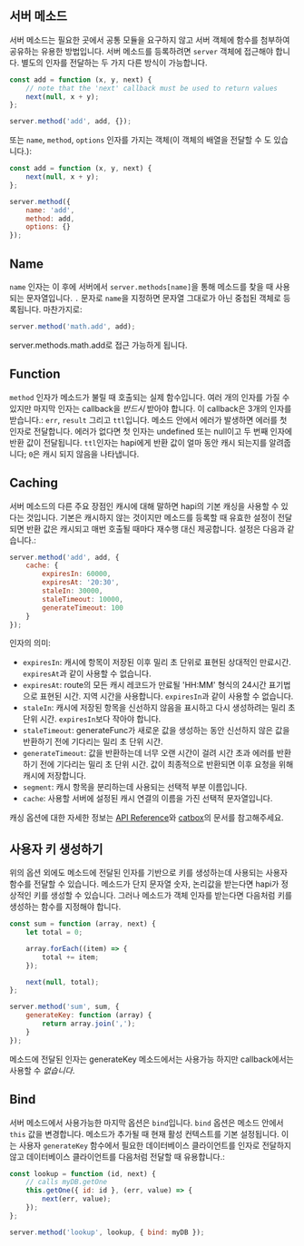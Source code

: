 ## 서버 메소드

서버 메소드는 필요한 곳에서 공통 모듈을 요구하지 않고 서버 객체에 함수를 첨부하여 공유하는 유용한 방법입니다. 서버 메소드를 등록하려면 `server` 객체에 접근해야 합니다. 별도의 인자를 전달하는 두 가지 다른 방식이 가능합니다.

```javascript
const add = function (x, y, next) {
    // note that the 'next' callback must be used to return values
    next(null, x + y);
};

server.method('add', add, {});
```

또는 `name`, `method`, `options` 인자를 가지는 객체(이 객체의 배열을 전달할 수 도 있습니다.):

```javascript
const add = function (x, y, next) {
    next(null, x + y);
};

server.method({
    name: 'add',
    method: add,
    options: {}
});
```

## Name

`name` 인자는 이 후에 서버에서 `server.methods[name]`을 통해 메소드를 찾을 때 사용되는 문자열입니다. `.` 문자로 `name`을 지정하면 문자열 그대로가 아닌 중첩된 객체로 등록됩니다. 마찬가지로:

```javascript
server.method('math.add', add);
```

server.methods.math.add로 접근 가능하게 됩니다.

## Function

`method` 인자가 메소드가 불릴 때 호출되는 실제 함수입니다. 여러 개의 인자를 가질 수 있지만 마지막 인자는 callback을 *반드시* 받아야 합니다. 이 callback은 3개의 인자를 받습니다.: `err`, `result` 그리고 `ttl`입니다. 메소드 안에서 에러가 발생하면 에러를 첫 인자로 전달합니다. 에러가 없다면 첫 인자는 undefined 또는 null이고 두 번째 인자에 반환 값이 전달됩니다. `ttl`인자는 hapi에게 반환 값이 얼마 동안 캐시 되는지를 알려줍니다; `0`은 캐시 되지 않음을 나타냅니다.

## Caching

서버 메소드의 다른 주요 장점인 캐시에 대해 말하면 hapi의 기본 캐싱을 사용할 수 있다는 것입니다. 기본은 캐시하지 않는 것이지만 메소드를 등록할 때 유효한 설정이 전달되면 반환 값은 캐시되고 매번 호출될 때마다 재수행 대신 제공합니다. 설정은 다음과 같습니다.:

```javascript
server.method('add', add, {
    cache: {
        expiresIn: 60000,
        expiresAt: '20:30',
        staleIn: 30000,
        staleTimeout: 10000,
        generateTimeout: 100
    }
});
```

인자의 의미:

* `expiresIn`: 캐시에 항목이 저장된 이후 밀리 초 단위로 표현된 상대적인 만료시간. `expiresAt`과 같이 사용할 수 없습니다.
* `expiresAt`: route의 모든 캐시 레코드가 만료될 'HH:MM' 형식의 24시간 표기법으로 표현된 시간. 지역 시간을 사용합니다. `expiresIn`과 같이 사용할 수 없습니다.
* `staleIn`: 캐시에 저장된 항목을 신선하지 않음을 표시하고 다시 생성하려는 밀리 초 단위 시간. `expiresIn`보다 작아야 합니다.
* `staleTimeout`: generateFunc가 새로운 값을 생성하는 동안 신선하지 않은 값을 반환하기 전에 기다리는 밀리 초 단위 시간.
* `generateTimeout`: 값을 반환하는데 너무 오랜 시간이 걸려 시간 초과 에러를 반환하기 전에 기다리는 밀리 초 단위 시간. 값이 최종적으로 반환되면 이후 요청을 위해 캐시에 저장합니다.
* `segment`: 캐시 항목을 분리하는데 사용되는 선택적 부분 이름입니다.  
* `cache`: 사용할 서버에 설정된 캐시 연결의 이름을 가진 선택적 문자열입니다.

캐싱 옵션에 대한 자세한 정보는 [API Reference](/api#servermethodmethod)와 [catbox](https://github.com/hapijs/catbox#policy)의 문서를 참고해주세요.

## 사용자 키 생성하기

위의 옵션 외에도 메소드에 전달된 인자를 기반으로 키를 생성하는데 사용되는 사용자 함수를 전달할 수 있습니다. 메소드가 단지 문자열 숫자, 논리값을 받는다면 hapi가 정상적인 키를 생성할 수 있습니다. 그러나 메소드가 객체 인자를 받는다면 다음처럼 키를 생성하는 함수를 지정해야 합니다.

```javascript
const sum = function (array, next) {
    let total = 0;

    array.forEach((item) => {
        total += item;
    });

    next(null, total);
};

server.method('sum', sum, {
    generateKey: function (array) {
        return array.join(',');
    }
});
```

메소드에 전달된 인자는 generateKey 메소드에서는 사용가능 하지만 callback에서는 사용할 수 *없습니다*.

## Bind

서버 메소드에서 사용가능한 마지막 옵션은 `bind`입니다. `bind` 옵션은 메소드 안에서 `this` 값을 변경합니다. 메소드가 추가될 때 현재 활성 컨텍스트를 기본 설정됩니다. 이는 사용자 `generateKey` 함수에서 필요한 데이터베이스 클라이언트를 인자로 전달하지 않고 데이터베이스 클라이언트를 다음처럼 전달할 때 유용합니다.:  

```javascript
const lookup = function (id, next) {
    // calls myDB.getOne
    this.getOne({ id: id }, (err, value) => {
        next(err, value);
    });
};

server.method('lookup', lookup, { bind: myDB });
```
